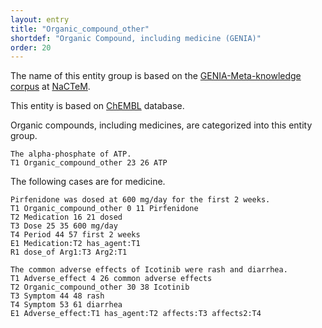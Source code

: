 ```yaml
---
layout: entry
title: "Organic_compound_other"
shortdef: "Organic Compound, including medicine (GENIA)"
order: 20
---
```


The name of this entity group is based on the <a href="http://www.nactem.ac.uk/meta-knowledge/">GENIA-Meta-knowledge corpus</a> at <a href="http://www.nactem.ac.uk/">NaCTeM</a>.

This entity is based on <a href="https://www.ebi.ac.uk/chembl/">ChEMBL</a> database.

Organic compounds, including medicines, are categorized into this entity group.

~~~ ann
The alpha-phosphate of ATP.
T1 Organic_compound_other 23 26 ATP
~~~

The following cases are for medicine.

~~~ ann
Pirfenidone was dosed at 600 mg/day for the first 2 weeks.
T1 Organic_compound_other 0 11 Pirfenidone
T2 Medication 16 21 dosed
T3 Dose 25 35 600 mg/day
T4 Period 44 57 first 2 weeks
E1 Medication:T2 has_agent:T1
R1 dose_of Arg1:T3 Arg2:T1
~~~

~~~ ann
The common adverse effects of Icotinib were rash and diarrhea.
T1 Adverse_effect 4 26 common adverse effects
T2 Organic_compound_other 30 38 Icotinib
T3 Symptom 44 48 rash
T4 Symptom 53 61 diarrhea
E1 Adverse_effect:T1 has_agent:T2 affects:T3 affects2:T4
~~~


<!-- details -->
